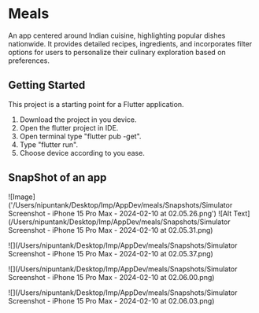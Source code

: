 # Meals

An app centered around Indian cuisine, highlighting popular dishes nationwide. It provides detailed recipes, ingredients, and incorporates filter options for users to personalize their culinary exploration based on preferences.

## Getting Started

This project is a starting point for a Flutter application.

1. Download the project in you device.
2. Open the flutter project in IDE.
3. Open terminal type "flutter pub -get".
4. Type "flutter run".
5. Choose device according to you ease.

## SnapShot of an app

![Image]('/Users/nipuntank/Desktop/Imp/AppDev/meals/Snapshots/Simulator Screenshot - iPhone 15 Pro Max - 2024-02-10 at 02.05.26.png')
![Alt Text](/Users/nipuntank/Desktop/Imp/AppDev/meals/Snapshots/Simulator Screenshot - iPhone 15 Pro Max - 2024-02-10 at 02.05.31.png)

![](/Users/nipuntank/Desktop/Imp/AppDev/meals/Snapshots/Simulator Screenshot - iPhone 15 Pro Max - 2024-02-10 at 02.05.37.png)

![](/Users/nipuntank/Desktop/Imp/AppDev/meals/Snapshots/Simulator Screenshot - iPhone 15 Pro Max - 2024-02-10 at 02.06.00.png)

![](/Users/nipuntank/Desktop/Imp/AppDev/meals/Snapshots/Simulator Screenshot - iPhone 15 Pro Max - 2024-02-10 at 02.06.03.png)
